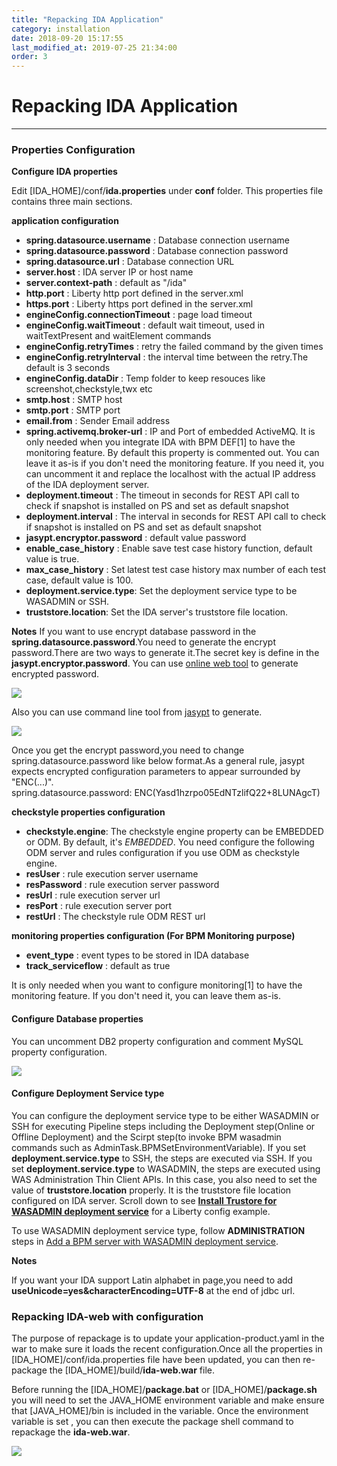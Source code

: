 ```yaml
---
title: "Repacking IDA Application"
category: installation
date: 2018-09-20 15:17:55
last_modified_at: 2019-07-25 21:34:00
order: 3
---
```


# Repacking IDA Application
***
### Properties Configuration


**Configure IDA properties** 
 
Edit [IDA_HOME]/conf/**ida.properties** under **conf** folder. This properties file contains three main sections.

**application configuration**
   
*  **spring.datasource.username** : Database connection username  
*  **spring.datasource.password** : Database connection password  
*  **spring.datasource.url** : Database connection URL
*  **server.host** :  IDA server IP or host name
*  **server.context-path** : default as  "/ida"  
*  **http.port** : Liberty http port defined in the server.xml
*  **https.port** : Liberty https port defined in the server.xml
*  **engineConfig.connectionTimeout** :  page load timeout
*  **engineConfig.waitTimeout** :  default wait timeout, used in waitTextPresent and waitElement commands    
*  **engineConfig.retryTimes** :  retry the failed command by the given times
*  **engineConfig.retryInterval** : the interval time  between the retry.The default is 3 seconds    
*  **engineConfig.dataDir** :  Temp folder to keep resouces like screenshot,checkstyle,twx etc  
*  **smtp.host** : SMTP host    
*  **smtp.port** : SMTP port    
*  **email.from** : Sender Email address 
*  **spring.activemq.broker-url** : IP and Port of embedded ActiveMQ. It is only needed when you integrate IDA with BPM DEF[1] to have the monitoring feature. By default this property is commented out. You can leave it as-is if you don't need the monitoring feature. If you need it, you can uncomment it and replace the localhost with the actual IP address of the IDA deployment server.
*  **deployment.timeout** : The timeout in seconds for REST API call to check if snapshot is installed on PS and set as default snapshot
*  **deployment.interval** : The interval in seconds for REST API call to check if snapshot is installed on PS and set as default snapshot
*  **jasypt.encryptor.password** : default value password  
*  **enable_case_history** : Enable save test case history function, default value is true.  
*  **max_case_history** : Set latest test case history max number of each test case, default value is 100.
*  **deployment.service.type**: Set the deployment service type to be WASADMIN or SSH.   
*  **truststore.location**: Set the IDA server's truststore file location.  

**Notes** 
If you want to use encrypt database password in the **spring.datasource.password**.You need to generate the encrypt password.There are two ways to generate it.The secret key is define in the **jasypt.encryptor.password**.
You can use [online web tool](https://www.devglan.com/online-tools/jasypt-online-encryption-decryption) to generate encrypted password.    

![][onlineencrypt]

[onlineencrypt]: ../images/install/online.png

Also you can use command line tool from [jasypt](http://www.jasypt.org/download.html) to generate.


![][offlineencrypt]

[offlineencrypt]: ../images/install/offline.png

Once you get the encrypt password,you need to change spring.datasource.password like below format.As a general rule, jasypt expects encrypted configuration parameters to appear surrounded by "ENC(...)".    
spring.datasource.password: ENC(Yasd1hzrpo05EdNTzlifQ22+8LUNAgcT)     

 
**checkstyle properties configuration**

*  **checkstyle.engine**: The checkstyle engine property can be EMBEDDED or ODM. By default, it's *EMBEDDED*. You need configure the following ODM server and rules configuration if you use ODM as checkstyle engine.
*  **resUser** : rule execution server username  
*  **resPassword** : rule execution server password  
*  **resUrl** : rule execution server url  
*  **resPort** : rule execution server port 
*  **restUrl** : The checkstyle rule ODM REST url

**monitoring properties configuration (For BPM Monitoring purpose)**
	
*  **event_type** : event types to be stored in IDA database  
*  **track_serviceflow** : default as true  

It is only needed when you want to configure monitoring[1] to have the monitoring feature. If you don't need it, you can leave them as-is.

#### Configure Database properties
You can uncomment DB2 property configuration and comment MySQL property configuration.

![][db2config]

[db2config]: ../images/install/db2configuration.png

#### Configure Deployment Service type
You can configure the deployment service type to be either WASADMIN or SSH for executing Pipeline steps including the Deployment step(Online or Offline Deployment) and the Scirpt step(to invoke BPM wasadmin commands such as AdminTask.BPMSetEnvironmentVariable).  If you set **deployment.service.type** to SSH, the steps are executed via SSH. If you set **deployment.service.type** to WASADMIN, the steps are executed using WAS Administration Thin Client APIs. In this case, you also need to set the value of **truststore.location** properly. It is the truststore file location configured on IDA server. Scroll down to see [**Install Trustore for WASADMIN deployment service**](../installation/installation-ida-installing.html#installing-on-liberty) for a Liberty config example.

To use WASADMIN deployment service type, follow **ADMINISTRATION** steps in [Add a BPM server with WASADMIN deployment service].

[Add a BPM server with WASADMIN deployment service]: ../administration/administration-bpm-configuration.html#add-a-bpm-server

**Notes**   

If you want your IDA support Latin alphabet in page,you need to add **useUnicode=yes&characterEncoding=UTF-8** at the end of jdbc url.

### Repacking IDA-web with configuration

The purpose of repackage  is to update your application-product.yaml in the war to make sure it loads the recent configuration.Once all the properties in [IDA_HOME]/conf/ida.properties file have been updated, you can then re-package the [IDA_HOME]/build/**ida-web.war** file.  

Before running the [IDA_HOME]/**package.bat** or [IDA_HOME]/**package.sh** you will need to set the JAVA_HOME environment variable and make ensure that [JAVA_HOME]/bin is included in the variable.  Once the environment variable is set , you can then execute the package shell command to repackage the **ida-web.war**.

![][package]

[package]: ../images/install/package.png
